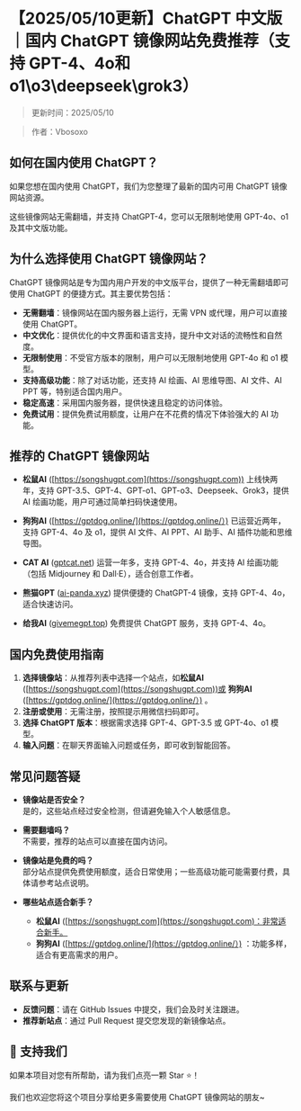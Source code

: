# 【2025/05/10更新】ChatGPT 中文版｜国内 ChatGPT 镜像网站免费推荐（支持 GPT-4、4o和o1\o3\deepseek\grok3）

> 更新时间：2025/05/10

> 作者：Vbosoxo

## 如何在国内使用 ChatGPT？
如果您想在国内使用 ChatGPT，我们为您整理了最新的国内可用 ChatGPT 镜像网站资源。

这些镜像网站无需翻墙，并支持 ChatGPT-4，您可以无限制地使用 GPT-4o、o1 及其中文版功能。

## 为什么选择使用 ChatGPT 镜像网站？
ChatGPT 镜像网站是专为国内用户开发的中文版平台，提供了一种无需翻墙即可使用 ChatGPT 的便捷方式。其主要优势包括：

- **无需翻墙**：镜像网站在国内服务器上运行，无需 VPN 或代理，用户可以直接使用 ChatGPT。
- **中文优化**：提供优化的中文界面和语言支持，提升中文对话的流畅性和自然度。
- **无限制使用**：不受官方版本的限制，用户可以无限制地使用 GPT-4o 和 o1 模型。
- **支持高级功能**：除了对话功能，还支持 AI 绘画、AI 思维导图、AI 文件、AI PPT 等，特别适合国内用户。
- **稳定高速**：采用国内服务器，提供快速且稳定的访问体验。
- **免费试用**：提供免费试用额度，让用户在不花费的情况下体验强大的 AI 功能。

## 推荐的 ChatGPT 镜像网站

- **松鼠AI** ([https://songshugpt.com](https://songshugpt.com)) 上线快两年，支持 GPT-3.5、GPT-4、GPT-o1、GPT-o3、Deepseek、Grok3，提供 AI 绘画功能，用户可通过简单扫码快速使用。

- **狗狗AI** ([https://gptdog.online/](https://gptdog.online/）) 已运营近两年，支持 GPT-4、4o 及 o1，提供 AI 文件、AI PPT、AI 助手、AI 插件功能和思维导图。

- **CAT AI** ([gptcat.net](https://ggptcat.net)) 运营一年多，支持 GPT-4、4o，并支持 AI 绘画功能（包括 Midjourney 和 Dall·E），适合创意工作者。

- **熊猫GPT** ([ai-panda.xyz](https://ai-panda.xyz)) 提供便捷的 ChatGPT-4 镜像，支持 GPT-4、4o，适合快速访问。

- **给我AI** ([givemegpt.top](givemegpt.top)) 免费提供 ChatGPT 服务，支持 GPT-4、4o。

## 国内免费使用指南

1. **选择镜像站**：从推荐列表中选择一个站点，如**松鼠AI** ([https://songshugpt.com](https://songshugpt.com))或 **狗狗AI** ([https://gptdog.online/](https://gptdog.online/）) 。
2. **注册或使用**：无需注册，按照提示用微信扫码即可。
3. **选择 ChatGPT 版本**：根据需求选择 GPT-4、GPT-3.5 或 GPT-4o、o1 模型。
4. **输入问题**：在聊天界面输入问题或任务，即可收到智能回答。

## 常见问题答疑

- **镜像站是否安全？**  
  是的，这些站点经过安全检测，但请避免输入个人敏感信息。

- **需要翻墙吗？**  
  不需要，推荐的站点可以直接在国内访问。

- **镜像站是免费的吗？**  
  部分站点提供免费使用额度，适合日常使用；一些高级功能可能需要付费，具体请参考站点说明。

- **哪些站点适合新手？**  
  - **松鼠AI** ([https://songshugpt.com](https://songshugpt.com)：非常适合新手。
  - **狗狗AI** ([https://gptdog.online/](https://gptdog.online/）) ：功能多样，适合有更高需求的用户。

## 联系与更新

- **反馈问题**：请在 GitHub Issues 中提交，我们会及时关注跟进。
- **推荐新站点**：通过 Pull Request 提交您发现的新镜像站点。

## 🌟 支持我们

如果本项目对您有所帮助，请为我们点亮一颗 Star ⭐！

我们也欢迎您将这个项目分享给更多需要使用 ChatGPT 镜像网站的朋友~

